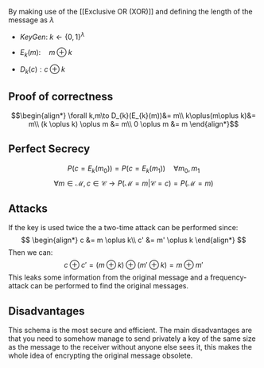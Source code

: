 By making use of the [[Exclusive OR (XOR)]] and defining the length of the message as $\lambda$ 

* $KeyGen:\ k\gets\{0,1\}^{\lambda}$ 

* $E_k(m):\quad m\oplus k$

* $D_{k}(c): c\oplus k$ 


## Proof of correctness

$$\begin{align*}
\forall k,m\to D_{k}(E_{k}(m))&= m\\
k\oplus(m\oplus k)&= m\\
(k \oplus k) \oplus m &= m\\
0 \oplus m &=  m
\end{align*}$$

## Perfect Secrecy

$$
P(c=E_{k}(m_{0}))=P(c=E_{k}(m_{1}))\quad\forall m_{0},m_{1}
$$
$$
\forall m\in \mathcal{M}, c\in \mathcal{C}\to P(\mathcal{M}=m|\mathcal{C}=c)=P(\mathcal{M}=m)
$$

## Attacks

If the key is used twice the a two-time attack can be performed since:
$$
\begin{align*}
c &= m \oplus k\\
c' &= m' \oplus k
\end{align*}
$$Then we can:
$$c \oplus c' = (m \oplus k) \oplus (m' \oplus k)= m \oplus m'$$
This leaks some information from the original message and a frequency-attack can be performed to find the original messages.

## Disadvantages

This schema is the most secure and efficient. The main disadvantages are that you need to somehow manage to send privately a key of the same size as the message to the receiver without anyone else sees it, this makes the whole idea of encrypting the original message obsolete.
